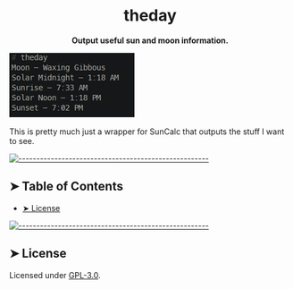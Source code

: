 <!-- ⚠️ This README has been generated from the file(s) "blueprint.md" ⚠️--><h1 align="center">theday</h1>
<p align="center">
  <b>Output useful sun and moon information.</b></br>
  <sub><sub>
</p>

![](theday.png)

This is pretty much just a wrapper for SunCalc that outputs the stuff I want to see.

[![-----------------------------------------------------](https://raw.githubusercontent.com/andreasbm/readme/master/assets/lines/rainbow.png)](#table-of-contents)

## ➤ Table of Contents

* [➤ License](#-license)

[![-----------------------------------------------------](https://raw.githubusercontent.com/andreasbm/readme/master/assets/lines/rainbow.png)](#license)

## ➤ License
	
Licensed under [GPL-3.0](https://opensource.org/licenses/GPL-3.0).